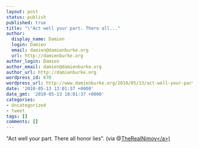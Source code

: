```yaml
---
layout: post
status: publish
published: true
title: "\"Act well your part. There all..."
author:
  display_name: Damien
  login: Damien
  email: damien@damienburke.org
  url: http://damienburke.org
author_login: Damien
author_email: damien@damienburke.org
author_url: http://damienburke.org
wordpress_id: 670
wordpress_url: http://www.damienburke.org/2010/05/13/act-well-your-part-there-all/
date: '2010-05-13 13:01:37 +0000'
date_gmt: '2010-05-13 18:01:37 +0000'
categories:
- Uncategorized
- tweet
tags: []
comments: []
---
```

<p>"Act well your part. There all honor lies". (via @<a href="http:&#47;&#47;twitter.com&#47;TheRealNimoy" class="aktt_username">TheRealNimoy<&#47;a>)</p>
